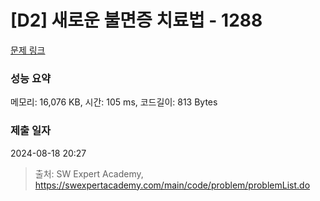# [D2] 새로운 불면증 치료법 - 1288 

[문제 링크](https://swexpertacademy.com/main/code/problem/problemDetail.do?contestProbId=AV18_yw6I9MCFAZN) 

### 성능 요약

메모리: 16,076 KB, 시간: 105 ms, 코드길이: 813 Bytes

### 제출 일자

2024-08-18 20:27



> 출처: SW Expert Academy, https://swexpertacademy.com/main/code/problem/problemList.do